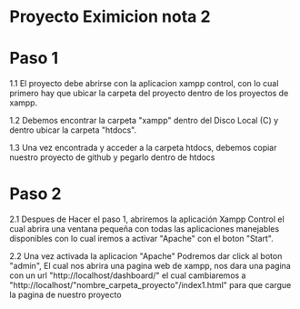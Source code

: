 # Proyecto Eximicion nota 2

# Paso 1

1.1 El proyecto debe abrirse con la aplicacion xampp control, con lo cual primero hay que ubicar la carpeta del proyecto dentro de los proyectos de xampp.

1.2 Debemos encontrar la carpeta "xampp" dentro del Disco Local (C) y dentro ubicar la carpeta "htdocs".

1.3 Una vez encontrada y acceder a la carpeta htdocs, debemos copiar nuestro proyecto de github y pegarlo dentro de htdocs

# Paso 2

2.1 Despues de Hacer el paso 1, abriremos la aplicación Xampp Control el cual abrira una ventana pequeña con todas las aplicaciones manejables disponibles con lo cual iremos a activar "Apache" con el boton "Start".

2.2 Una vez activada la aplicacion "Apache" Podremos dar click al boton "admin", El cual nos abrira una pagina web de xampp, nos dara una pagina con un url "http://localhost/dashboard/" el cual cambiaremos a "http://localhost/"nombre_carpeta_proyecto"/index1.html" para que cargue la pagina de nuestro proyecto

